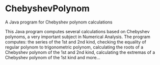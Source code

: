 # ChebyshevPolynom
A Java program for Chebyshev polynom calculations

This Java program computes several calculations based on Chebyshev polynoms, a very important subject in Numerical Analysis. The program computes: the series of the 1st and 2nd kind, checking the equality of regular polynom to trigonometric polynom, calculating the roots of a Chebyshev polynom of the 1st and 2nd kind, calculating the extremas of a Chebyshev polynom of the 1st kind and more...
